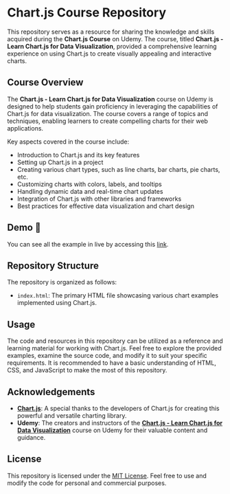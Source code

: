 # Chart.js Course Repository

This repository serves as a resource for sharing the knowledge and skills acquired during the **Chart.js Course** on Udemy. The course, titled **Chart.js - Learn Chart.js for Data Visualization**, provided a comprehensive learning experience on using Chart.js to create visually appealing and interactive charts.

## Course Overview

The **Chart.js - Learn Chart.js for Data Visualization** course on Udemy is designed to help students gain proficiency in leveraging the capabilities of Chart.js for data visualization. The course covers a range of topics and techniques, enabling learners to create compelling charts for their web applications.

Key aspects covered in the course include:

- Introduction to Chart.js and its key features
- Setting up Chart.js in a project
- Creating various chart types, such as line charts, bar charts, pie charts, etc.
- Customizing charts with colors, labels, and tooltips
- Handling dynamic data and real-time chart updates
- Integration of Chart.js with other libraries and frameworks
- Best practices for effective data visualization and chart design

## Demo 📸

You can see all the example in live by accessing this [link](https://igortuag.github.io/chartjs-course).

## Repository Structure

The repository is organized as follows:

- `index.html`: The primary HTML file showcasing various chart examples implemented using Chart.js.

## Usage

The code and resources in this repository can be utilized as a reference and learning material for working with Chart.js. Feel free to explore the provided examples, examine the source code, and modify it to suit your specific requirements. It is recommended to have a basic understanding of HTML, CSS, and JavaScript to make the most of this repository.

## Acknowledgements

- [**Chart.js**](https://www.chartjs.org/): A special thanks to the developers of Chart.js for creating this powerful and versatile charting library.
- **Udemy**: The creators and instructors of the [**Chart.js - Learn Chart.js for Data Visualization**](https://www.udemy.com/course/chart-js) course on Udemy for their valuable content and guidance.

## License

This repository is licensed under the [MIT License](LICENSE). Feel free to use and modify the code for personal and commercial purposes.